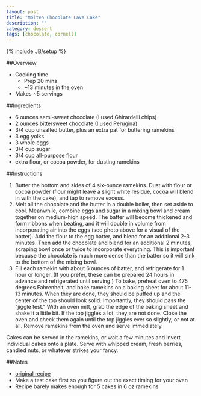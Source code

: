 ```yaml
---
layout: post
title: "Molten Chocolate Lava Cake"
description: ""
category: dessert
tags: [chocolate, cornell]
---
```

{% include JB/setup %}

##Overview

* Cooking time
    * Prep 20 mins
    * ~13 minutes in the oven
* Makes ~5 servings

##Ingredients

* 6 ounces semi-sweet chocolate (I used Ghirardelli chips)
* 2 ounces bittersweet chocolate (I used Perugina) 
* 3/4 cup unsalted butter, plus an extra pat for buttering ramekins
* 3 egg yolks
* 3 whole eggs
* 3/4 cup sugar
* 3/4 cup all-purpose flour
* extra flour, or cocoa powder, for dusting ramekins

##Instructions

1. Butter the bottom and sides of 4 six-ounce ramekins.  Dust with flour or cocoa powder (flour might leave a slight white residue, cocoa will blend in with the cake), and tap to remove excess.  
2. Melt all the chocolate and the butter in a double boiler, then set aside to cool.  Meanwhile, combine eggs and sugar in a mixing bowl and cream together on medium-high speed.  The batter will become thickened and form ribbons when beating, and it will double in volume from incorporating air into the eggs (see photo above for a visual of the batter).  Add the flour to the egg batter, and blend for an additional 2-3 minutes.  Then add the chocolate and blend for an additional 2 minutes, scraping bowl once or twice to incorporate everything.  This is important because the chocolate is much more dense than the batter so it will sink to the bottom of the mixing bowl. 
3. Fill each ramekin with about 6 ounces of batter, and refrigerate for 1 hour or longer.  (If you prefer, these can be prepared 24 hours in advance and refrigerated until serving.)  To bake, preheat oven to 475 degrees Fahrenheit, and bake ramekins on a baking sheet for about 11-13 minutes.  When they are done, they should be puffed up and the center of the top should look solid.  Importantly, they should pass the "jiggle test."  With an oven mitt, grab the edge of the baking sheet and shake it a little bit.  If the top jiggles a lot, they are not done.  Close the oven and check them again until the top jiggles ever so slightly, or not at all.    Remove ramekins from the oven and serve immediately.

Cakes can be served in the ramekins, or wait a few minutes and invert individual cakes onto a plate.  Serve with whipped cream, fresh berries, candied nuts, or whatever strikes your fancy.   

##Notes

* [original recipe](http://cilantropist.blogspot.com/2010/05/molten-chocolate-lava-cake.html)
* Make a test cake first so you figure out the exact timing for your oven
* Recipe barely makes enough for 5 cakes in 6 oz ramekins
